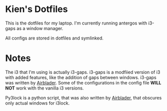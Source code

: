 # Kien's Dotfiles

This is the dotfiles for my laptop.  I'm currently running antergos with i3-gaps as a window manager.

All configs are stored in dotfiles and symlinked.

# Notes
The i3 that I'm using is actually i3-gaps.  i3-gaps is a modfiied version of i3 with added features, like the addition of gaps between windows.  i3-gaps was written by [Airblader](https://github.com/Airblader/i3).  Some of the configurations in the config file **WILL NOT** work with the vanilla i3 versions.

Py3lock is a python script, that was also written by [Airblader](https://gist.github.com/Airblader/3a96a407e16dae155744), that obscures only actual windows for i3lock.
